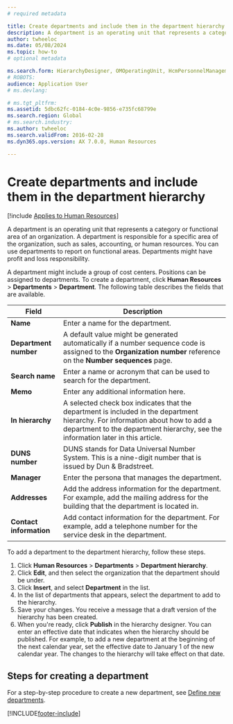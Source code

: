 ```yaml
---
# required metadata

title: Create departments and include them in the department hierarchy
description: A department is an operating unit that represents a category or functional area of an organization. A department is responsible for a specific area of the organization, such as sales, accounting, or human resources. 
author: twheeloc
ms.date: 05/08/2024
ms.topic: how-to
# optional metadata

ms.search.form: HierarchyDesigner, OMOperatingUnit, HcmPersonnelManagementWorkspace
# ROBOTS: 
audience: Application User
# ms.devlang: 

# ms.tgt_pltfrm: 
ms.assetid: 5dbc62fc-0184-4c0e-9856-e735fc68799e
ms.search.region: Global
# ms.search.industry: 
ms.author: twheeloc
ms.search.validFrom: 2016-02-28
ms.dyn365.ops.version: AX 7.0.0, Human Resources

---
```


# Create departments and include them in the department hierarchy

[!include [Applies to Human Resources](../includes/applies-to-hr.md)]

A department is an operating unit that represents a category or functional area of an organization. A department is responsible for a specific area of the organization, such as sales, accounting, or human resources. You can use departments to report on functional areas. Departments might have profit and loss responsibility.

A department might include a group of cost centers. Positions can be assigned to departments. To create a department, click **Human Resources** &gt; **Departments** &gt; **Department**. The following table describes the fields that are available.

| Field               | Description                                                                                                                                                                                                       |
|---------------------|-----------------------------------------------------------------------------------------------------------------------------------------------------------------------|
| **Name**                | Enter a name for the department.                                                                                                                                          |
| **Department number**   | A default value might be generated automatically if a number sequence code is assigned to the **Organization number** reference on the **Number sequences** page.            |
| **Search name**         | Enter a name or acronym that can be used to search for the department.                                                                                                       |
| **Memo**                | Enter any additional information here.                                                                                                                                      |
| **In hierarchy**        | A selected check box indicates that the department is included in the department hierarchy. For information about how to add a department to the department hierarchy, see the information later in this article. |
| **DUNS number**         | DUNS stands for Data Universal Number System. This is a nine-digit number that is issued by Dun & Bradstreet.                                                                 |
| **Manager**             | Enter the persona that manages the department.                                                                                                                                 |
| **Addresses**           | Add the address information for the department. For example, add the mailing address for the building that the department is located in.                                  |
| **Contact information** | Add contact information for the department. For example, add a telephone number for the service desk in the department.                                        |

To add a department to the department hierarchy, follow these steps.

1.  Click **Human Resources** &gt; **Departments** &gt; **Department hierarchy**.
2.  Click **Edit**, and then select the organization that the department should be under.
3.  Click **Insert**, and select **Department** in the list.
4.  In the list of departments that appears, select the department to add to the hierarchy.
5.  Save your changes. You receive a message that a draft version of the hierarchy has been created.
6.  When you're ready, click **Publish** in the hierarchy designer. You can enter an effective date that indicates when the hierarchy should be published. For example, to add a new department at the beginning of the next calendar year, set the effective date to January 1 of the new calendar year. The changes to the hierarchy will take effect on that date.

## Steps for creating a department
For a step-by-step procedure to create a new department, see [Define new departments](./hr-personnel-define-departments.md). 


[!INCLUDE[footer-include](../includes/footer-banner.md)]
